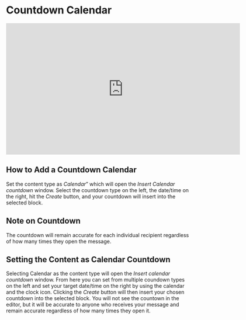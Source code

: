 # Countdown Calendar

<iframe src="https://player.vimeo.com/video/174788299" width="640" height="360" frameborder="0" webkitallowfullscreen mozallowfullscreen allowfullscreen></iframe>

## How to Add a Countdown Calendar

Set the content type as _Calendar_” which will open the _Insert Calendar countdown_ window. 
Select the countdown type on the left, the date/time on the right, hit the _Create_ button, 
and your countdown will insert into the selected block.

## Note on Countdown

The countdown will remain accurate for each individual recipient regardless of how many times they open the message. 

## Setting the Content as Calendar Countdown

Selecting Calendar as the content type will open the _Insert calendar countdown_ window. From here you can set from multiple coundown
types on the left and set your target date/time on the right by using the calendar and the clock icon. Clicking the _Create_ button will then insert your chosen countdown into the
selected block. You will not see the countown in the editor, but it will be accurate to anyone who receives your message and remain
accurate regardless of how many times they open it.
